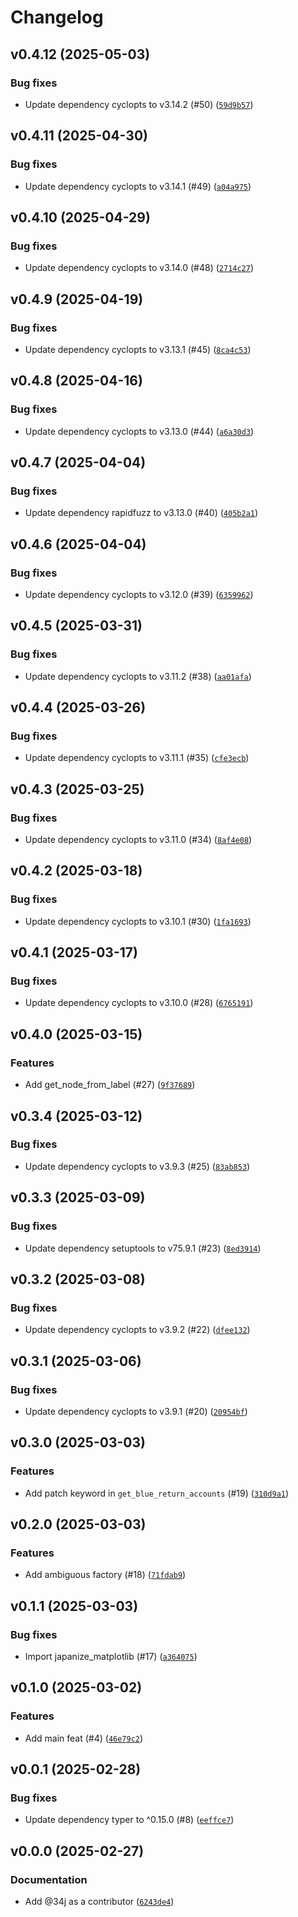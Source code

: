 # Changelog

## v0.4.12 (2025-05-03)

### Bug fixes

- Update dependency cyclopts to v3.14.2 (#50) ([`59d9b57`](https://github.com/34j/account-codes-jp/commit/59d9b5772547ee3ebf1f06222a8137df949f03c1))

## v0.4.11 (2025-04-30)

### Bug fixes

- Update dependency cyclopts to v3.14.1 (#49) ([`a04a975`](https://github.com/34j/account-codes-jp/commit/a04a97527e4bee2f4d3c2177a39063cb342417d2))

## v0.4.10 (2025-04-29)

### Bug fixes

- Update dependency cyclopts to v3.14.0 (#48) ([`2714c27`](https://github.com/34j/account-codes-jp/commit/2714c278da5db31aad465b6e0b5398426c50b339))

## v0.4.9 (2025-04-19)

### Bug fixes

- Update dependency cyclopts to v3.13.1 (#45) ([`8ca4c53`](https://github.com/34j/account-codes-jp/commit/8ca4c5392492ea333595acff76815b551ef87c9d))

## v0.4.8 (2025-04-16)

### Bug fixes

- Update dependency cyclopts to v3.13.0 (#44) ([`a6a30d3`](https://github.com/34j/account-codes-jp/commit/a6a30d31129b6965457c8d23c55e854ac86f8645))

## v0.4.7 (2025-04-04)

### Bug fixes

- Update dependency rapidfuzz to v3.13.0 (#40) ([`405b2a1`](https://github.com/34j/account-codes-jp/commit/405b2a111ead170bdf1850d92d4a800b169752ad))

## v0.4.6 (2025-04-04)

### Bug fixes

- Update dependency cyclopts to v3.12.0 (#39) ([`6359962`](https://github.com/34j/account-codes-jp/commit/63599622e62f9538ac55f316cf597527e95074fe))

## v0.4.5 (2025-03-31)

### Bug fixes

- Update dependency cyclopts to v3.11.2 (#38) ([`aa01afa`](https://github.com/34j/account-codes-jp/commit/aa01afab9dc921f30e624b17adc9c22c72d962d7))

## v0.4.4 (2025-03-26)

### Bug fixes

- Update dependency cyclopts to v3.11.1 (#35) ([`cfe3ecb`](https://github.com/34j/account-codes-jp/commit/cfe3ecb870d1a2d7a6e5dd07483d28078ec8d3a4))

## v0.4.3 (2025-03-25)

### Bug fixes

- Update dependency cyclopts to v3.11.0 (#34) ([`8af4e08`](https://github.com/34j/account-codes-jp/commit/8af4e086a9e385df53624de38f6c4955ade8af83))

## v0.4.2 (2025-03-18)

### Bug fixes

- Update dependency cyclopts to v3.10.1 (#30) ([`1fa1693`](https://github.com/34j/account-codes-jp/commit/1fa169344083f61c34b1561ae41fe0345b247cd8))

## v0.4.1 (2025-03-17)

### Bug fixes

- Update dependency cyclopts to v3.10.0 (#28) ([`6765191`](https://github.com/34j/account-codes-jp/commit/67651910c5e84e1259328e7fd772c9c8ef99a832))

## v0.4.0 (2025-03-15)

### Features

- Add get_node_from_label (#27) ([`9f37689`](https://github.com/34j/account-codes-jp/commit/9f3768972a2872d44f86adbcf2eecb381944fa4e))

## v0.3.4 (2025-03-12)

### Bug fixes

- Update dependency cyclopts to v3.9.3 (#25) ([`83ab853`](https://github.com/34j/account-codes-jp/commit/83ab85337dfe21ef0c42a8bc251704b15db7302f))

## v0.3.3 (2025-03-09)

### Bug fixes

- Update dependency setuptools to v75.9.1 (#23) ([`8ed3914`](https://github.com/34j/account-codes-jp/commit/8ed3914ddb721a68a4b2c1f0f3016e857b2a906e))

## v0.3.2 (2025-03-08)

### Bug fixes

- Update dependency cyclopts to v3.9.2 (#22) ([`dfee132`](https://github.com/34j/account-codes-jp/commit/dfee132883f47b6b1a422d0a52746352e3113103))

## v0.3.1 (2025-03-06)

### Bug fixes

- Update dependency cyclopts to v3.9.1 (#20) ([`20954bf`](https://github.com/34j/account-codes-jp/commit/20954bfc0dd010e4cb8d33ca0c55c394f2619240))

## v0.3.0 (2025-03-03)

### Features

- Add patch keyword in `get_blue_return_accounts` (#19) ([`310d9a1`](https://github.com/34j/account-codes-jp/commit/310d9a1a32baeeb94a3b403bfe962e23a87d0ccf))

## v0.2.0 (2025-03-03)

### Features

- Add ambiguous factory (#18) ([`71fdab9`](https://github.com/34j/account-codes-jp/commit/71fdab9f05328a5204c78eaef0ecf1246fce9fbf))

## v0.1.1 (2025-03-03)

### Bug fixes

- Import japanize_matplotlib (#17) ([`a364075`](https://github.com/34j/account-codes-jp/commit/a364075a1e4d87b4ed3b8ea9d8360ca5592e3159))

## v0.1.0 (2025-03-02)

### Features

- Add main feat (#4) ([`46e79c2`](https://github.com/34j/account-codes-jp/commit/46e79c29080171418daecef1da44fb5c162386cf))

## v0.0.1 (2025-02-28)

### Bug fixes

- Update dependency typer to ^0.15.0 (#8) ([`eeffce7`](https://github.com/34j/account-codes-jp/commit/eeffce74112a5a68009ca94466c03026965197e6))

## v0.0.0 (2025-02-27)

### Documentation

- Add @34j as a contributor ([`6243de4`](https://github.com/34j/account-codes-jp/commit/6243de4629da1ff2816104391032d157b5b106f1))
